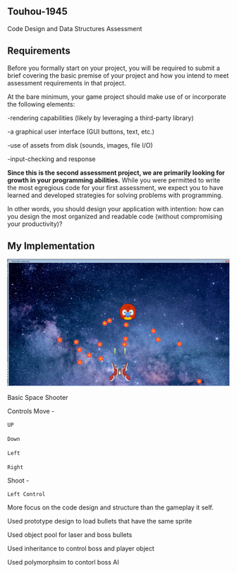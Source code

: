 ## Touhou-1945
Code Design and Data Structures Assessment

## Requirements
Before you formally start on your project, you will be required to submit a brief covering the basic premise of your project and how you intend to meet assessment requirements in that project.

At the bare minimum, your game project should make use of or incorporate the following elements:

-rendering capabilities (likely by leveraging a third-party library)

-a graphical user interface (GUI buttons, text, etc.)

-use of assets from disk (sounds, images, file I/O)

-input-checking and response

**Since this is the second assessment project, we are primarily looking for growth in your programming abilities.** While you were permitted to write the most egregious code for your first assessment, we expect you to have learned and developed strategies for solving problems with programming.

In other words, you should design your application with intention: how can you design the most organized and readable code (without compromising your productivity)?

## My Implementation
![A screenshot of the included sample project](Graphical_Game/Touhou.png)

Basic Space Shooter

Controls
Move -

	UP
  
	Down
  
	Left
  
	Right
  
Shoot -

	Left Control

More focus on the code design and structure than the gameplay it self.

Used prototype design to load bullets that have the same sprite

Used object pool for laser and boss bullets

Used inheritance to control boss and player object

Used polymorphsim to contorl boss AI
